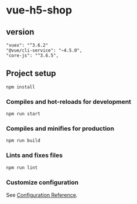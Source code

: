 # vue-h5-shop

## version
```node: v14.15.0
"vuex": "^3.6.2"
"@vue/cli-service": "~4.5.0",
"core-js": "^3.6.5",
```

## Project setup
```
npm install
```

### Compiles and hot-reloads for development
```
npm run start
```

### Compiles and minifies for production
```
npm run build
```

### Lints and fixes files
```
npm run lint
```

### Customize configuration
See [Configuration Reference](https://cli.vuejs.org/config/).



